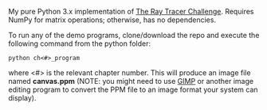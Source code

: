 My pure Python 3.x implementation of [The Ray Tracer Challenge](http://raytracerchallenge.com/). Requires NumPy for matrix operations; otherwise, has no dependencies.
  
To run any of the demo programs, clone/download the repo and execute the following command from the python folder:  
  
`python ch<#>_program`  
  
where <#> is the relevant chapter number. This will produce an image file named **canvas.ppm** (NOTE: you might need to use [GIMP](https://www.gimp.org/) or another image editing program to convert the PPM file to an image format your system can display).
